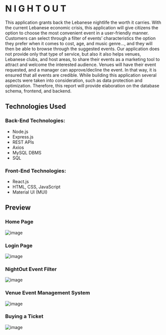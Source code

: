 # N I G H T O U T

This application grants back the Lebanese nightlife the worth it carries. With the current Lebanese economic crisis, this application will give citizens the option to choose the most convenient event in a user-friendly manner. Customers can select through a filter of events’ characteristics the option they prefer when it comes to cost, age, and music genre..., and they will then be able to browse through the suggested events. Our application does not provide only that type of service, but also it also helps venues, Lebanese clubs, and host areas, to share their events as a marketing tool to attract and welcome the interested audience. Venues will have their event requested, and a manager can approve/decline the event. In that way, it is ensured that all events are credible. While building this application several aspects were taken into consideration, such as data protection and optimization. Therefore, this report will provide elaboration on the database schema, frontend, and backend.

## Technologies Used

### Back-End Technologies:
- Node.js
- Express.js
- REST APIs
- Axios
- MySQL DBMS
- SQL

### Front-End Technologies:
- React.js
- HTML, CSS, JavaScript
- Material UI (MUI)

## Preview

### Home Page

![image](https://user-images.githubusercontent.com/72712113/211375534-12dc1f1c-e3f0-4ddc-bb89-705adb953fd8.png)

### Login Page

![image](https://user-images.githubusercontent.com/72712113/211374623-370100fa-5c2d-4bb1-a9d4-7a21693feece.png)

### NightOut Event Filter

![image](https://user-images.githubusercontent.com/72712113/211374877-0aec08bc-6a47-44b9-b4b0-e60f12d394a6.png)

### Venue Event Management System

![image](https://user-images.githubusercontent.com/72712113/211375144-b0a51164-e583-44f1-9b90-0accb326feb3.png)

### Buying a Ticket

![image](https://user-images.githubusercontent.com/72712113/211375301-0e05a650-2567-4ff1-9577-0e05fa8a5d26.png)
